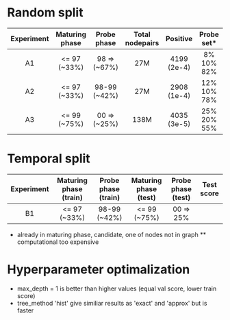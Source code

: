 # Random split
| Experiment | Maturing phase | Probe phase  | Total nodepairs | Positive    | Probe set*  | Test score | Feature construction |
|:----------:|:--------------:|:------------:|:---------------:|:-----------:|:-----------:|:----------:|:--------------------:|
| A1         | <= 97 (~33%)   | 98 => (~67%) | 27M             | 4199 (2e-4) |  8% 10% 82% | 0.0049(9)  | 25h @ viridium       |
| A2         | <= 97 (~33%)   | 98-99 (~42%) | 27M             | 2908 (1e-4) | 12% 10% 78% | 0.0045(6)  | ~25h @ viridium      |
| A3         | <= 99 (~75%)   | 00 => (~25%) | 138M            | 4035 (3e-5) | 25% 20% 55% | **         |

# Temporal split
| Experiment | Maturing phase (train) | Probe phase (train) | Maturing phase (test) | Probe phase (test) | Test score |
|:----------:|:----------------------:|:-------------------:|:---------------------:|:------------------:|:----------:|
| B1         | <= 97 (~33%)           | 98-99 (~42%)        | <= 99 (~75%)          | 00 => 25%          |            |

* already in maturing phase, candidate, one of nodes not in graph
** computational too expensive

# Hyperparameter optimalization
- max_depth = 1 is better than higher values (equal val score, lower train score)
- tree_method 'hist' give similiar results as 'exact' and 'approx' but is faster